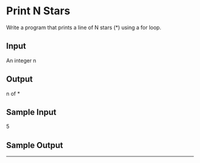 # Print N Stars

Write a program that prints a line of N stars (*) using a for loop.

## Input
An integer n

## Output
n of *

## Sample Input
5

## Sample Output
*****

